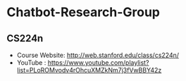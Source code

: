 # Chatbot-Research-Group

## CS224n

- Course Website: http://web.stanford.edu/class/cs224n/
- YouTube : https://www.youtube.com/playlist?list=PLoROMvodv4rOhcuXMZkNm7j3fVwBBY42z

